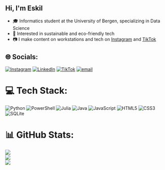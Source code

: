 ## Hi, I'm Eskil

* 🎓 Informatics student at the University of Bergen, specializing in Data Science <br>
* 🌱 Interested in sustainable and eco-friendly tech <br>
* 📷 I make content on workstations and tech on [Instagram](https://instagram.com/@smartdesksetups) and [TikTok](https://tiktok.com/@@smartdesksetups) <br>


## 🌐 Socials:
[![Instagram](https://img.shields.io/badge/Instagram-%23E4405F.svg?logo=Instagram&logoColor=white)](https://instagram.com/@smartdesksetups) [![LinkedIn](https://img.shields.io/badge/LinkedIn-%230077B5.svg?logo=linkedin&logoColor=white)](https://linkedin.com/in/eskilmagnussen) [![TikTok](https://img.shields.io/badge/TikTok-%23000000.svg?logo=TikTok&logoColor=white)](https://tiktok.com/@@smartdesksetups) [![email](https://img.shields.io/badge/Email-D14836?logo=gmail&logoColor=white)](mailto:eskil.magnussen@gmail.com) 

# 💻 Tech Stack:
![Python](https://img.shields.io/badge/python-3670A0?style=for-the-badge&logo=python&logoColor=ffdd54) ![PowerShell](https://img.shields.io/badge/PowerShell-%235391FE.svg?style=for-the-badge&logo=powershell&logoColor=white) ![Julia](https://img.shields.io/badge/-Julia-9558B2?style=for-the-badge&logo=julia&logoColor=white) ![Java](https://img.shields.io/badge/java-%23ED8B00.svg?style=for-the-badge&logo=openjdk&logoColor=white) ![JavaScript](https://img.shields.io/badge/javascript-%23323330.svg?style=for-the-badge&logo=javascript&logoColor=%23F7DF1E) ![HTML5](https://img.shields.io/badge/html5-%23E34F26.svg?style=for-the-badge&logo=html5&logoColor=white) ![CSS3](https://img.shields.io/badge/css3-%231572B6.svg?style=for-the-badge&logo=css3&logoColor=white) ![SQLite](https://img.shields.io/badge/sqlite-%2307405e.svg?style=for-the-badge&logo=sqlite&logoColor=white)
# 📊 GitHub Stats:
![](https://github-readme-stats.vercel.app/api?username=eskmag&theme=dark&hide_border=false&include_all_commits=false&count_private=false)<br/>
![](https://nirzak-streak-stats.vercel.app/?user=eskmag&theme=dark&hide_border=false)<br/>
![](https://github-readme-stats.vercel.app/api/top-langs/?username=eskmag&theme=dark&hide_border=false&include_all_commits=false&count_private=false&layout=compact)

<!-- Proudly created with GPRM ( https://gprm.itsvg.in ) -->
